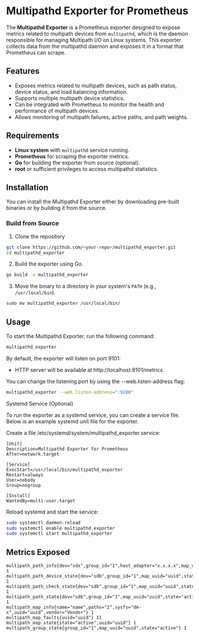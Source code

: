 # Multipathd Exporter for Prometheus

The **Multipathd Exporter** is a Prometheus exporter designed to expose metrics related to multipath devices from `multipathd`, which is the daemon responsible for managing Multipath I/O on Linux systems. This exporter collects data from the multipathd daemon and exposes it in a format that Prometheus can scrape.

## Features

- Exposes metrics related to multipath devices, such as path status, device status, and load balancing information.
- Supports multiple multipath device statistics.
- Can be integrated with Prometheus to monitor the health and performance of multipath devices.
- Allows monitoring of multipath failures, active paths, and path weights.

## Requirements

- **Linux system** with `multipathd` service running.
- **Prometheus** for scraping the exporter metrics.
- **Go** for building the exporter from source (optional).
- **root** or sufficient privileges to access multipathd statistics.

## Installation

You can install the Multipathd Exporter either by downloading pre-built binaries or by building it from the source.

### Build from Source

1. Clone the repository

```bash
git clone https://github.com/<your-repo>/multipathd_exporter.git
cd multipathd_exporter
```

2. Build the exporter using Go.

```bash
go build -o multipathd_exporter
```

3. Move the binary to a directory in your system's `PATH` (e.g., `/usr/local/bin`).

```bash
sudo mv multipathd_exporter /usr/local/bin/
```

## Usage

To start the Multipathd Exporter, run the following command:

```bash
multipathd_exporter
```

By default, the exporter will listen on port 9101:

- HTTP server will be available at http://localhost:9101/metrics.

You can change the listening port by using the --web.listen-address flag:

```bash
multipathd_exporter --web.listen-address=":9200"
```

Systemd Service (Optional)

To run the exporter as a systemd service, you can create a service file. Below is an example systemd unit file for the exporter.

Create a file /etc/systemd/system/multipathd_exporter.service:

```
[Unit]
Description=Multipathd Exporter for Prometheus
After=network.target

[Service]
ExecStart=/usr/local/bin/multipathd_exporter
Restart=always
User=nobody
Group=nogroup

[Install]
WantedBy=multi-user.target
```

Reload systemd and start the service:

```bash
sudo systemctl daemon-reload
sudo systemctl enable multipathd_exporter
sudo systemctl start multipathd_exporter
```

## Metrics Exposed

```
multipath_path_info{dev="sdx",group_id="1",host_adapter="x.x.x.x",map_uuid="uuid",target_wwnn="wwnn"} 1
multipath_path_device_state{dev="sdb",group_id="1",map_uuid="uuid",state="running"} 1
multipath_path_check_state{dev="sdb",group_id="1",map_uuid="uuid",state="ready"} 1
multipath_path_state{dev="sdb",group_id="1",map_uuid="uuid",state="active"} 1
multipath_map_info{name="name",paths="2",sysfs="dm-x",uuid="uuid",vendor="Vendor"} 1
multipath_map_faults{uuid="uuid"} 11
multipath_map_state{state="active",uuid="uuid"} 1
multipath_group_state{group_id="1",map_uuid="uuid",state="active"} 1
```
